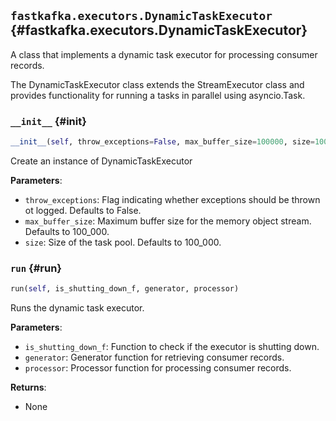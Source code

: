 ## `fastkafka.executors.DynamicTaskExecutor` {#fastkafka.executors.DynamicTaskExecutor}


A class that implements a dynamic task executor for processing consumer records.

The DynamicTaskExecutor class extends the StreamExecutor class and provides functionality
for running a tasks in parallel using asyncio.Task.

### `__init__` {#init}

```py
__init__(self, throw_exceptions=False, max_buffer_size=100000, size=100000)
```

Create an instance of DynamicTaskExecutor

**Parameters**:
- `throw_exceptions`: Flag indicating whether exceptions should be thrown ot logged.
Defaults to False.
- `max_buffer_size`: Maximum buffer size for the memory object stream.
Defaults to 100_000.
- `size`: Size of the task pool. Defaults to 100_000.

### `run` {#run}

```py
run(self, is_shutting_down_f, generator, processor)
```

Runs the dynamic task executor.

**Parameters**:
- `is_shutting_down_f`: Function to check if the executor is shutting down.
- `generator`: Generator function for retrieving consumer records.
- `processor`: Processor function for processing consumer records.

**Returns**:
- None

